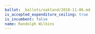 ```yaml
---
ballot: _ballots/oakland/2018-11-06.md
is_accepted_expenditure_ceiling: true
is_incumbent: false
name: Randolph Wilkins
---
```

